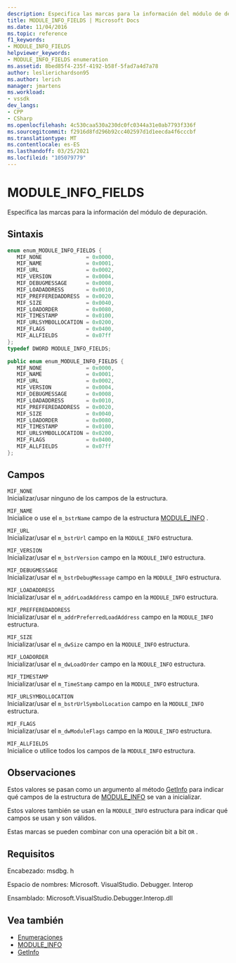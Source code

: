```yaml
---
description: Especifica las marcas para la información del módulo de depuración.
title: MODULE_INFO_FIELDS | Microsoft Docs
ms.date: 11/04/2016
ms.topic: reference
f1_keywords:
- MODULE_INFO_FIELDS
helpviewer_keywords:
- MODULE_INFO_FIELDS enumeration
ms.assetid: 8bed85f4-235f-4192-b58f-5fad7a4d7a78
author: leslierichardson95
ms.author: lerich
manager: jmartens
ms.workload:
- vssdk
dev_langs:
- CPP
- CSharp
ms.openlocfilehash: 4c530caa530a230dc0fc0344a31e0ab7793f336f
ms.sourcegitcommit: f2916d8fd296b92cc402597d1d1eecda4f6cccbf
ms.translationtype: MT
ms.contentlocale: es-ES
ms.lasthandoff: 03/25/2021
ms.locfileid: "105079779"
---
```

# <a name="module_info_fields"></a>MODULE_INFO_FIELDS
Especifica las marcas para la información del módulo de depuración.

## <a name="syntax"></a>Sintaxis

```cpp
enum enum_MODULE_INFO_FIELDS { 
   MIF_NONE              = 0x0000,
   MIF_NAME              = 0x0001,
   MIF_URL               = 0x0002,
   MIF_VERSION           = 0x0004,
   MIF_DEBUGMESSAGE      = 0x0008,
   MIF_LOADADDRESS       = 0x0010,
   MIF_PREFFEREDADDRESS  = 0x0020,
   MIF_SIZE              = 0x0040,
   MIF_LOADORDER         = 0x0080,
   MIF_TIMESTAMP         = 0x0100,
   MIF_URLSYMBOLLOCATION = 0x0200,
   MIF_FLAGS             = 0x0400,
   MIF_ALLFIELDS         = 0x07ff
};
typedef DWORD MODULE_INFO_FIELDS;
```

```csharp
public enum enum_MODULE_INFO_FIELDS { 
   MIF_NONE              = 0x0000,
   MIF_NAME              = 0x0001,
   MIF_URL               = 0x0002,
   MIF_VERSION           = 0x0004,
   MIF_DEBUGMESSAGE      = 0x0008,
   MIF_LOADADDRESS       = 0x0010,
   MIF_PREFFEREDADDRESS  = 0x0020,
   MIF_SIZE              = 0x0040,
   MIF_LOADORDER         = 0x0080,
   MIF_TIMESTAMP         = 0x0100,
   MIF_URLSYMBOLLOCATION = 0x0200,
   MIF_FLAGS             = 0x0400,
   MIF_ALLFIELDS         = 0x07ff
};
```

## <a name="fields"></a>Campos
 `MIF_NONE`\
 Inicializar/usar ninguno de los campos de la estructura.

 `MIF_NAME`\
 Inicialice o use el `m_bstrName` campo de la estructura [MODULE_INFO](../../../extensibility/debugger/reference/module-info.md) .

 `MIF_URL`\
 Inicializar/usar el `m_bstrUrl` campo en la `MODULE_INFO` estructura.

 `MIF_VERSION`\
 Inicializar/usar el `m_bstrVersion` campo en la `MODULE_INFO` estructura.

 `MIF_DEBUGMESSAGE`\
 Inicializar/usar el `m_bstrDebugMessage` campo en la `MODULE_INFO` estructura.

 `MIF_LOADADDRESS`\
 Inicializar/usar el `m_addrLoadAddress` campo en la `MODULE_INFO` estructura.

 `MIF_PREFFEREDADDRESS`\
 Inicializar/usar el `m_addrPreferredLoadAddress` campo en la `MODULE_INFO` estructura.

 `MIF_SIZE`\
 Inicializar/usar el `m_dwSize` campo en la `MODULE_INFO` estructura.

 `MIF_LOADORDER`\
 Inicializar/usar el `m_dwLoadOrder` campo en la `MODULE_INFO` estructura.

 `MIF_TIMESTAMP`\
 Inicializar/usar el `m_TimeStamp` campo en la `MODULE_INFO` estructura.

 `MIF_URLSYMBOLLOCATION`\
 Inicializar/usar el `m_bstrUrlSymbolLocation` campo en la `MODULE_INFO` estructura.

 `MIF_FLAGS`\
 Inicializar/usar el `m_dwModuleFlags` campo en la `MODULE_INFO` estructura.

 `MIF_ALLFIELDS`\
 Inicialice o utilice todos los campos de la `MODULE_INFO` estructura.

## <a name="remarks"></a>Observaciones
 Estos valores se pasan como un argumento al método [GetInfo](../../../extensibility/debugger/reference/idebugmodule2-getinfo.md) para indicar qué campos de la estructura de [MODULE_INFO](../../../extensibility/debugger/reference/module-info.md) se van a inicializar.

 Estos valores también se usan en la `MODULE_INFO` estructura para indicar qué campos se usan y son válidos.

 Estas marcas se pueden combinar con una operación bit a bit `OR` .

## <a name="requirements"></a>Requisitos
 Encabezado: msdbg. h

 Espacio de nombres: Microsoft. VisualStudio. Debugger. Interop

 Ensamblado: Microsoft.VisualStudio.Debugger.Interop.dll

## <a name="see-also"></a>Vea también
- [Enumeraciones](../../../extensibility/debugger/reference/enumerations-visual-studio-debugging.md)
- [MODULE_INFO](../../../extensibility/debugger/reference/module-info.md)
- [GetInfo](../../../extensibility/debugger/reference/idebugmodule2-getinfo.md)
